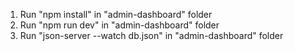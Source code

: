 1. Run "npm install" in "admin-dashboard" folder
2. Run "npm run dev" in "admin-dashboard" folder
3. Run "json-server --watch db.json" in "admin-dashboard" folder
